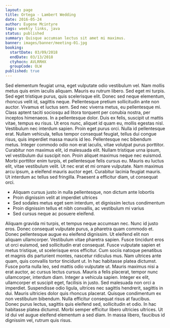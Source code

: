 ```yaml
---
layout: page
title: Ortega - Lambert Wedding
date: 2016-05-24
author: Eugene Mcintyre
tags: weekly links, java
status: published
summary: Quisque accumsan lectus sit amet mi maximus.
banner: images/banner/meeting-01.jpg
booking:
  startDate: 03/09/2018
  endDate: 03/13/2018
  ctyhocn: AVLRRHX
  groupCode: OLW
published: true
---
```

Sed elementum feugiat urna, eget vulputate odio vestibulum vel. Nam mollis metus quis enim iaculis aliquam. Mauris eu rutrum libero. Sed eget mi turpis. Sed eget tristique purus, quis scelerisque elit. Donec sed neque elementum, rhoncus velit id, sagittis neque. Pellentesque pretium sollicitudin ante non auctor. Vivamus et luctus sem. Sed nec viverra metus, eu pellentesque mi. Class aptent taciti sociosqu ad litora torquent per conubia nostra, per inceptos himenaeos. In a pellentesque dolor. Duis ex felis, suscipit ut mattis vitae, tempus eu risus. Ut eros nunc, aliquet id quam eu, mollis egestas nisl.
Vestibulum nec interdum sapien. Proin eget purus orci. Nulla id pellentesque erat. Nullam vehicula, tellus tempor consequat feugiat, tellus dui congue risus, quis imperdiet massa mauris id leo. Pellentesque nec bibendum metus. Integer commodo odio non erat iaculis, vitae volutpat purus porttitor. Curabitur non maximus elit, id malesuada elit. Nullam tristique urna ipsum, vel vestibulum dui suscipit non. Proin aliquet maximus neque nec euismod. Morbi porttitor enim turpis, et pellentesque felis cursus eu. Mauris eu luctus elit, vitae vestibulum velit. Ut nec erat et mi ornare vulputate. Nam maximus arcu ipsum, a eleifend mauris auctor eget. Curabitur lacinia feugiat mauris. Ut interdum ac tellus sed fringilla. Praesent a efficitur diam, ut consequat orci.

* Aliquam cursus justo in nulla pellentesque, non dictum ante lobortis
* Proin dignissim velit at imperdiet ultrices
* Sed sodales metus eget sem interdum, et dignissim lectus condimentum
* Proin dignissim tellus et nibh convallis, ac vestibulum mi varius
* Sed cursus neque ac posuere eleifend.

Aliquam gravida mi turpis, et tempus neque accumsan nec. Nunc id justo eros. Donec consequat vulputate purus, a pharetra quam commodo et. Donec pellentesque augue eu eleifend dignissim. Ut eleifend elit non aliquam ullamcorper. Vestibulum vitae pharetra sapien. Fusce tincidunt eros ut orci euismod, sed sollicitudin erat consequat. Fusce vulputate sapien et metus tristique, ut scelerisque eros efficitur. Cum sociis natoque penatibus et magnis dis parturient montes, nascetur ridiculus mus. Nam ultrices ante quam, quis convallis tortor tincidunt ut.
In hac habitasse platea dictumst. Fusce porta nulla leo, sed mattis odio vulputate ut. Mauris maximus nisi a erat auctor, ac cursus lectus cursus. Mauris a felis placerat, tempor nunc ullamcorper, interdum diam. Integer a vehicula sapien. Integer ex elit, ullamcorper et suscipit eget, facilisis in justo. Sed malesuada non orci a imperdiet. Suspendisse odio ligula, ultrices nec sagittis hendrerit, sagittis in dui. Mauris ultricies dolor quis rhoncus placerat. Quisque condimentum ex non vestibulum bibendum. Nulla efficitur consequat risus at faucibus. Donec purus lectus, sagittis quis eleifend sed, sollicitudin et odio. In hac habitasse platea dictumst. Morbi semper efficitur libero ultricies ultrices. Ut id dui vel augue eleifend elementum a sed diam. In massa libero, faucibus id dignissim vel, rutrum quis risus.
